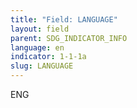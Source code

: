 ```yaml
---
title: "Field: LANGUAGE"
layout: field
parent: SDG_INDICATOR_INFO
language: en
indicator: 1-1-1a
slug: LANGUAGE
---
```

ENG